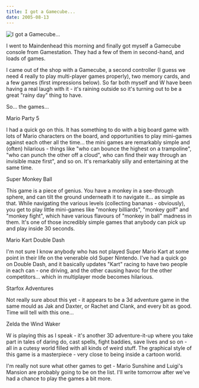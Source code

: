 ```yaml
---
title: I got a Gamecube...
date: 2005-08-13
---
```


![I got a Gamecube...](https://source.unsplash.com/hopX_jpVtRM/1600x900)

I went to Maindenhead this morning and finally got myself a Gamecube console from Gamestation. They had a few of them in second-hand, and loads of games.

I came out of the shop with a Gamecube, a second controller (I guess we need 4 really to play multi-player games properly), two memory cards, and a few games (first impressions below). So far both myself and W have been having a real laugh with it - it's raining outside so it's turning out to be a great "rainy day" thing to have.

So... the games...

Mario Party 5

I had a quick go on this. It has something to do with a big board game with lots of Mario characters on the board, and opportunities to play mini-games against each other all the time... the mini games are remarkably simple and (often) hilarious - things like "who can bounce the highest on a trampoline", "who can punch the other off a cloud", who can find their way through an invisible maze first", and so on. It's remarkably silly and entertaining at the same time.

Super Monkey Ball

This game is a piece of genius. You have a monkey in a see-through sphere, and can tilt the ground underneath it to navigate it... as simple as that. While navigating the various levels (collecting bananas - obviously), you get to play little mini-games like "monkey billiards", "monkey golf" and "monkey fight", which have various flavours of "monkey in ball" madness in them. It's one of those incredibly simple games that anybody can pick up and play inside 30 seconds.

Mario Kart Double Dash

I'm not sure I know anybody who has not played Super Mario Kart at some point in their life on the venerable old Super Nintendo. I've had a quick go on Double Dash, and it basically updates "Kart" racing to have two people in each can - one driving, and the other causing havoc for the other competitors... which in multiplayer mode becomes hilarious.

Starfox Adventures

Not really sure about this yet - it appears to be a 3d adventure game in the same mould as Jak and Daxter, or Rachet and Clank, and every bit as good. Time will tell with this one...

Zelda the Wind Waker

W is playing this as I speak - it's another 3D adventure-it-up where you take part in tales of daring do, cast spells, fight baddies, save lives and so on - all in a cutesy world filled with all kinds of weird stuff. The graphical style of this game is a masterpiece - very close to being inside a cartoon world.

I'm really not sure what other games to get - Mario Sunshine and Luigi's Mansion are probably going to be on the list. I'll write tomorrow after we've had a chance to play the games a bit more.